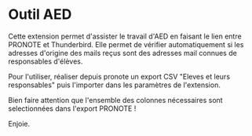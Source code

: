 # Outil AED

Cette extension permet d'assister le travail d'AED en faisant le lien entre PRONOTE et Thunderbird. Elle permet de vérifier automatiquement si les adresses d'origine des mails reçus sont des adresses mail connues de responsables d'élèves.

Pour l'utiliser, réaliser depuis pronote un export CSV "Eleves et leurs responsables" puis l'importer dans les paramètres de l'extension.

Bien faire attention que l'ensemble des colonnes nécessaires sont selectionnées dans l'export PRONOTE !

Enjoie.
